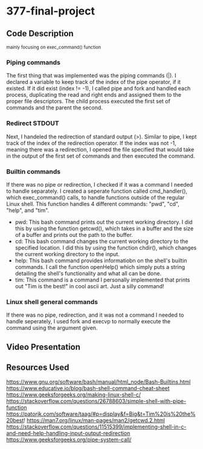 # 377-final-project

## Code Description 
<sub>mainly focusing on exec_command() function</sub>
### Piping commands
The first thing that was implemented was the piping commands (|). I declared a variable to keep track of the index of the pipe operator, if it existed. If it did exist (index != -1), I called pipe and fork and handled each process, duplicating the read and right ends and assigned them to the proper file descriptors. The child process executed the first set of commands and the parent the second. 

### Redirect STDOUT
Next, I handeled the redirection of standard output (>). Similar to pipe, I kept track of the index of the redirection operator. If the index was not -1, meaning there was a redirection, I opened the file specified that would take in the output of the first set of commands and then executed the command.

### Builtin commands
If there was no pipe or redirection, I checked if it was a command I needed to handle separately. I created a seperate function called cmd_handler(), which exec_command() calls, to handle functions outside of the regular Linux shell. This function handles 4 different commands: "pwd", "cd", "help", and "tim".
* pwd: This bash command prints out the current working directory. I did this by using the function getcwd(), which takes in a buffer and the size of a buffer and prints out the path to the buffer. 
* cd: This bash command changes the current working directory to the specified location. I did this by using the function chdir(), which changes the current working directory to the input. 
* help: This bash command provides informatiobn on the shell's builtin commands. I call the function openHelp() which simply puts a string detailing the shell's functionality and what all can be done. 
* tim: This command is a command I personally implemented that prints out "Tim is the best!" in cool ascii art. Just a silly command!

### Linux shell general commands
If there was no pipe, redirection, and it was not a command I needed to handle seperately, I used fork and execvp to normally execute the command using the argument given. 

## Video Presentation

## Resources Used
https://www.gnu.org/software/bash/manual/html_node/Bash-Builtins.html
https://www.educative.io/blog/bash-shell-command-cheat-sheet
https://www.geeksforgeeks.org/making-linux-shell-c/
https://stackoverflow.com/questions/26788603/simple-shell-with-pipe-function
https://patorjk.com/software/taag/#p=display&f=Big&t=Tim%20is%20the%20best!
https://man7.org/linux/man-pages/man2/getcwd.2.html
https://stackoverflow.com/questions/11515399/implementing-shell-in-c-and-need-help-handling-input-output-redirection
https://www.geeksforgeeks.org/pipe-system-call/
